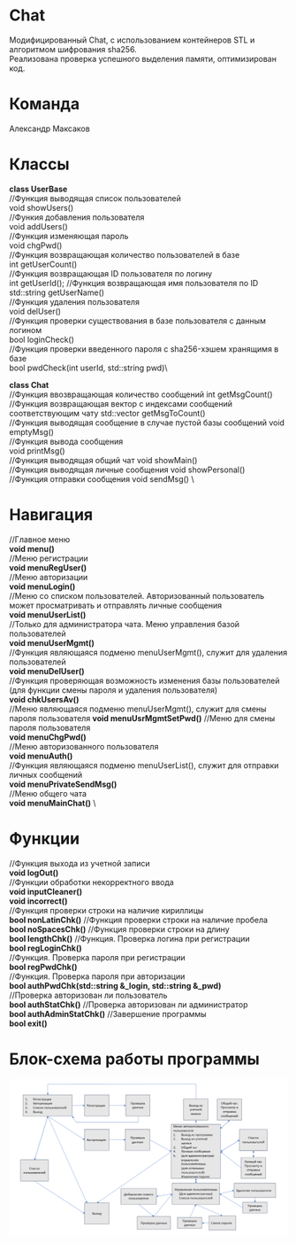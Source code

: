 # Chat
Модифицированный Chat, с использованием контейнеров STL и алгоритмом шифрования sha256. \
Реализована проверка успешного выделения памяти, оптимизирован код.

# Команда
Александр Максаков

# Классы
**class UserBase**\
//Функция выводящая список пользователей\
void showUsers()\
//Функия добавления пользователя\
void addUsers()\
//Функция изменяющая пароль\
void chgPwd()\
//Функция возвращающая количество пользователей в базе\
int getUserCount()\
//Функция возвращающая ID пользователя по логину\
int getUserId();
//Функция возвращающая имя пользователя по ID\
std::string getUserName()\
//Функция удаления пользователя\
void delUser()\
//Функция проверки существования в базе пользователя с данным логином\
bool loginCheck()\
//Функция проверки введенного пароля с sha256-хэшем хранящимя в базе\
bool pwdCheck(int userId, std::string pwd)\


**class Chat** \
//Функция ввозвращающая количество сообщений
int getMsgCount() \
//Функция возвращающая вектор с индексами сообщений соответствующим чату
 std::vector<int> getMsgToCount() \
//Функция выводящая сообщение в случае пустой базы сообщений
void emptyMsg() \
 //Функция вывода сообщения \
 void printMsg() \
//Функция выводящая общий чат
void showMain() \
//Функция выводящая личные сообщения
void showPersonal() \
//Функция отправки сообщения
void sendMsg() \

# Навигация
//Главное меню \
**void menu()** \
//Меню регистрации\
**void menuRegUser()** \
//Меню авторизации \
**void menuLogin()** \
//Меню со списком пользователей. Авторизованный пользователь может просматривать и отправлять личные сообщения\
**void menuUserList()** \
//Только для администратора чата. Меню управления базой пользователей \
**void menuUserMgmt()** \
//Функция являющаяся подменю menuUserMgmt(), служит для удаления пользователей \
**void menuDelUser()** \
//Функция проверяющая возможность изменения базы пользователей (для функции смены пароля и удаления пользователя) \
**void chkUsersAv()** \
//Меню являющаяся подменю menuUserMgmt(), служит для смены пароля пользователя
**void menuUsrMgmtSetPwd()**
//Меню для смены пароля пользователя \
**void menuChgPwd()** \
//Меню авторизованного пользователя \
**void menuAuth()** \
//Функция являющаяся подменю menuUserList(), служит для отправки личных сообщений \
**void menuPrivateSendMsg()** \
//Меню общего чата \
**void menuMainChat()** \

# Функции
//Функция выхода из учетной записи \
**void logOut()** \
//Функции обработки некорректного ввода \
**void inputCleaner()** \
**void incorrect()** \
//Функция проверки строки на наличие кириллицы \
**bool nonLatinChk()**
//Функция проверки строки на наличие пробела \
**bool noSpacesChk()**
//Функция проверки строки на длину \
**bool lengthChk()**
//Функция. Проверка логина при регистрации \
**bool regLoginChk()** \
//Функция. Проверка пароля при регистрации \
**bool regPwdChk()** \
//Функция. Проверка пароля при авторизации \
**bool authPwdChk(std::string &_login, std::string &_pwd)** \
//Проверка авторизован ли пользователь \
**bool authStatChk()**
//Проверка авторизован ли администратор \
**bool authAdminStatChk()**
//Завершение программы \
**bool exit()**

# Блок-схема работы программы
![alt text](https://github.com/maksakovaa/Chat-16.9.1-/blob/main/s%D1%81heme.png)
